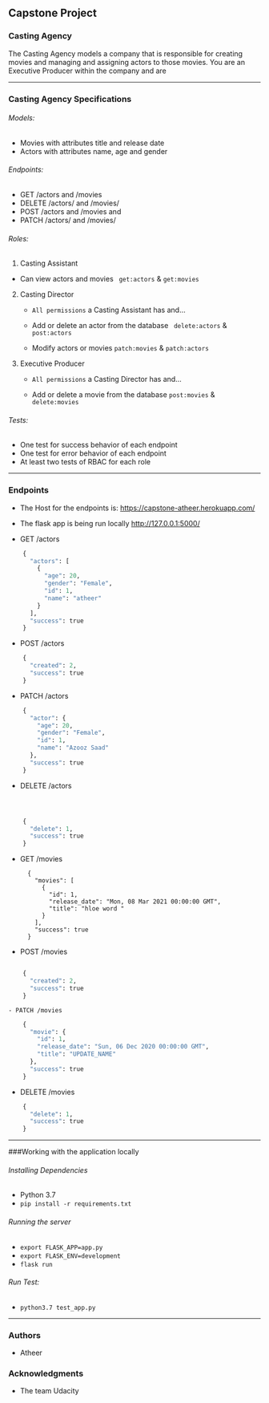Capstone Project
-----


### Casting Agency

The Casting Agency models a company that is responsible for creating movies and managing and assigning actors to those movies. You are an Executive Producer within the company and are

------------


### Casting Agency Specifications

###### Models:
- Movies with attributes title and release date
- Actors with attributes name, age and gender

###### Endpoints:
- GET /actors and /movies
- DELETE /actors/ and /movies/
- POST /actors and /movies and
- PATCH /actors/ and /movies/

###### Roles:
1. Casting Assistant
 - Can view actors and movies ` get:actors`  &  `get:movies`
 
2. Casting Director
	-  `All permissions` a Casting Assistant has and… 
	-  Add or delete an actor from the database ` delete:actors` & `post:actors`
	
	- Modify actors or movies `patch:movies` & `patch:actors`
3. Executive Producer
	- `All permissions` a Casting Director has and… 
	
	- Add or delete a movie from the database `post:movies` & ` delete:movies`

###### Tests:
- One test for success behavior of each endpoint
- One test for error behavior of each endpoint
- At least two tests of RBAC for each role


------------


### Endpoints 
- The Host for the endpoints is: https://capstone-atheer.herokuapp.com/

- The flask app is being run locally http://127.0.0.1:5000/ 

- GET /actors
```python
    {
      "actors": [
        {
          "age": 20, 
          "gender": "Female", 
          "id": 1, 
          "name": "atheer"
        }
      ], 
      "success": true
    }
```
- POST /actors
```python
    {
      "created": 2, 
      "success": true
    }
```
- PATCH /actors
```python
    {
      "actor": {
        "age": 20, 
        "gender": "Female", 
        "id": 1, 
        "name": "Azooz Saad"
      }, 
      "success": true
    }
```
- DELETE /actors
```python



    {
      "delete": 1, 
      "success": true
    }
```

- GET /movies



    
        {
          "movies": [
            {
              "id": 1, 
              "release_date": "Mon, 08 Mar 2021 00:00:00 GMT", 
              "title": "hloe word "
            }
          ], 
          "success": true
        }

- POST /movies
```python

    {
      "created": 2, 
      "success": true
    }
```
    - PATCH /movies
```python
    {
      "movie": {
        "id": 1, 
        "release_date": "Sun, 06 Dec 2020 00:00:00 GMT", 
        "title": "UPDATE_NAME"
      }, 
      "success": true
    }
```
    

- DELETE /movies
```python
    {
      "delete": 1, 
      "success": true
    }
```

------------

###Working with the application locally
###### Installing Dependencies
- Python 3.7
- 	`pip install -r requirements.txt`

###### Running the server
- `export FLASK_APP=app.py`
- `export FLASK_ENV=development`
- `flask run`

###### Run Test:
- `python3.7 test_app.py`


------------


### Authors
* Atheer

### Acknowledgments
* The team Udacity
